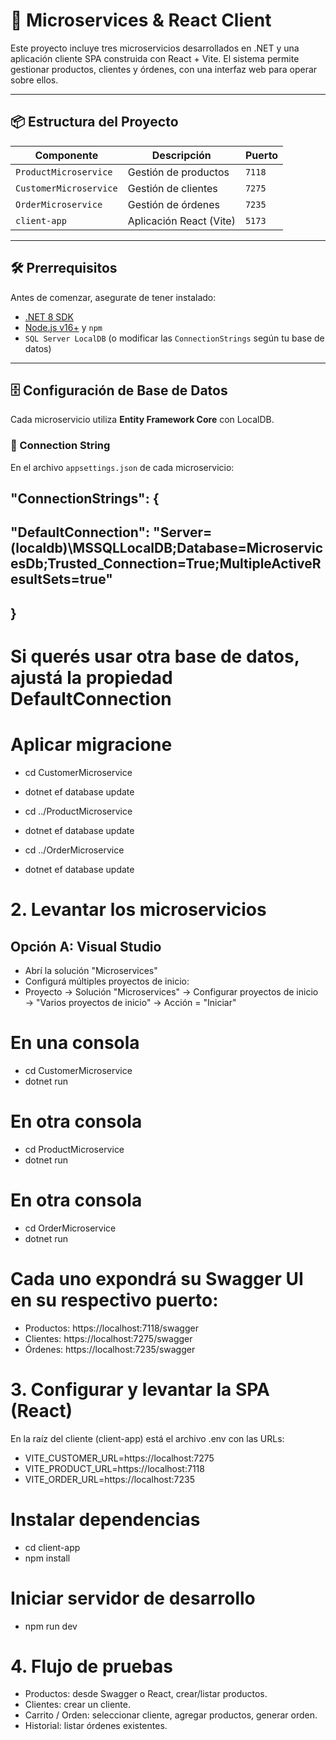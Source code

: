 # 🧩 Microservices & React Client

Este proyecto incluye tres microservicios desarrollados en .NET y una aplicación cliente SPA construida con React + Vite. El sistema permite gestionar productos, clientes y órdenes, con una interfaz web para operar sobre ellos.

---

## 📦 Estructura del Proyecto

| Componente             | Descripción             | Puerto |
|------------------------|-------------------------|--------|
| `ProductMicroservice`  | Gestión de productos    | `7118` |
| `CustomerMicroservice` | Gestión de clientes     | `7275` |
| `OrderMicroservice`    | Gestión de órdenes      | `7235` |
| `client-app`           | Aplicación React (Vite) | `5173` |

---

## 🛠️ Prerrequisitos

Antes de comenzar, asegurate de tener instalado:

- [.NET 8 SDK](https://dotnet.microsoft.com/)
- [Node.js v16+](https://nodejs.org/) y `npm`
- `SQL Server LocalDB` (o modificar las `ConnectionStrings` según tu base de datos)

---

## 🗄️ Configuración de Base de Datos

Cada microservicio utiliza **Entity Framework Core** con LocalDB.

### 🔗 Connection String

En el archivo `appsettings.json` de cada microservicio:


## "ConnectionStrings": {
##  "DefaultConnection": "Server=(localdb)\\MSSQLLocalDB;Database=MicroservicesDb;Trusted_Connection=True;MultipleActiveResultSets=true"
## }  

# Si querés usar otra base de datos, ajustá la propiedad DefaultConnection

# Aplicar migracione

- cd CustomerMicroservice
- dotnet ef database update

- cd ../ProductMicroservice
- dotnet ef database update

- cd ../OrderMicroservice
- dotnet ef database update

# 2. Levantar los microservicios
## Opción A: Visual Studio
- Abrí la solución "Microservices"
- Configurá múltiples proyectos de inicio:
- Proyecto → Solución "Microservices" → Configurar proyectos de inicio → "Varios proyectos de inicio" → Acción = "Iniciar"

# En una consola
- cd CustomerMicroservice
- dotnet run

# En otra consola
- cd ProductMicroservice
- dotnet run

# En otra consola
- cd OrderMicroservice
- dotnet run

# Cada uno expondrá su Swagger UI en su respectivo puerto:
- Productos: https://localhost:7118/swagger
- Clientes: https://localhost:7275/swagger
- Órdenes: https://localhost:7235/swagger


# 3. Configurar y levantar la SPA (React)
En la raíz del cliente (client-app) está el archivo .env con las URLs:
- VITE_CUSTOMER_URL=https://localhost:7275
- VITE_PRODUCT_URL=https://localhost:7118
- VITE_ORDER_URL=https://localhost:7235

# Instalar dependencias
- cd client-app
- npm install

# Iniciar servidor de desarrollo
- npm run dev


# 4. Flujo de pruebas
- Productos: desde Swagger o React, crear/listar productos.
- Clientes: crear un cliente.
- Carrito / Orden: seleccionar cliente, agregar productos, generar orden.
- Historial: listar órdenes existentes.


